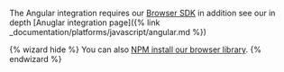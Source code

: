 The Angular integration requires our [Browser SDK](?platform=browsernpm) in addition see our in depth [Anuglar integration page]({% link _documentation/platforms/javascript/angular.md %})

{% wizard hide %}
You can also [NPM install our browser library](?platform=browsernpm).
{% endwizard %}
